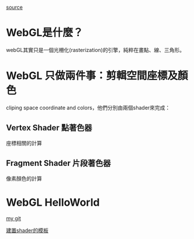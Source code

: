 [source](https://webgl2fundamentals.org/webgl/lessons/zh_cn/webgl-fundamentals.html)

# WebGL是什麼？
webGL其實只是一個光柵化(rasterization)的引擎，純粹在畫點、線、三角形。

# WebGL 只做兩件事：剪輯空間座標及顏色
cliping space coordinate and colors，他們分別由兩個shader來完成：

## Vertex Shader 點著色器
座標相關的計算

## Fragment Shader 片段著色器
像素顏色的計算

# WebGL HelloWorld
[my git](https://github.com/ychleo102615/webgl-helloworld/blob/main/index.js)

[建置shader的模板](https://webgl2fundamentals.org/webgl/lessons/zh_cn/webgl-boilerplate.html)
